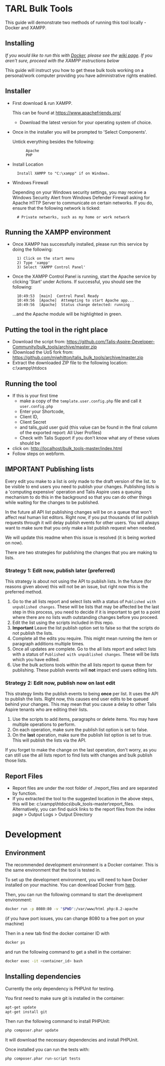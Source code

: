 # TARL Bulk Tools

This guide will demonstrate two methods of running this tool locally - Docker and XAMPP.

## Installing

*If you would like to run this with [Docker](https://www.docker.com/), please see the [wiki page](https://github.com/Talis-Aspire-Developer-Community/bulk_tools/wiki/Running-with-Docker).  If you aren't sure, proceed with the XAMPP instructions below*

This guide will instruct you how to get these bulk tools working on a personal/work computer providing you have administrative rights enabled.

## Installer

- First download & run XAMPP.

  This can be found at <https://www.apachefriends.org/>
  - Download the latest version for your operating system of choice.

- Once in the installer you will be prompted to 'Select Components'.

    Untick everything besides the following:

            Apache
            PHP

- Install Location

        Install XAMPP to "C:\xampp" if on Windows.

- Windows Firewall

    Depending on your Windows security settings, you may receive a Windows Security Alert from Windows Defender Firewall asking for Apache HTTP Server to communicate on certain networks. If you do, ensure that the following network is ticked:

        # Private networks, such as my home or work network

## Running the XAMPP environment

- Once XAMPP has successfully installed, please run this service by doing the following:

        1) Click on the start menu
        2) Type 'xampp'
        3) Select 'XAMPP Control Panel'

- Once the XAMPP Control Panel is running, start the Apache service by clicking 'Start' under Actions. If successful, you should see the following:

        10:49:53  [main]  Control Panel Ready
        10:49:56  [Apache]  Attempting to start Apache app...
        10:49:56  [Apache]  Status change detected: running

    ...and the Apache module will be highlighted in green.

## Putting the tool in the right place

- Download the script from: <https://github.com/Talis-Aspire-Developer-Community/bulk_tools/archive/master.zip>
- (Download the UoS fork from: https://github.com/mjwhitton/talis_bulk_tools/archive/master.zip
- Extract the downloaded ZIP file to the following location: c:\xampp\htdocs

## Running the tool

- If this is your first time
  - make a copy of the `template.user.config.php` file and call it `user.config.php`
  - Enter your Shortcode,
  - Client ID,
  - Client Secret
  - and talis_guid user guid (this value can be found in the final column of the exported report: All User Profiles)
  - Check with Talis Support if you don't know what any of these values should be
- click on: <http://localhost/bulk_tools-master/index.html>
- Follow steps on webform.

## __IMPORTANT__ Publishing lists

Every edit you make to a list is only made to the draft version of the list. to be visible to end users you need to publish your changes.
Publishing lists is a 'computing expensive' operation and Talis Aspire uses a queuing mechanism to do this in the background so that you can do other things while waiting for the changes to be published.

In the future all API list publishing changes will be on a queue that won't affect real human list editors. Right now, if you put thousands of list publish requests through it will delay publish events for other users. You will always want to make sure that you only make a list publish request when needed.

We will update this readme when this issue is resolved (it is being worked on now).

There are two strategies for publishing the changes that you are making to lists.

### Strategy 1: Edit now, publish later (preferred)

This strategy is about not using the API to publish lists. In the future (for reasons given above) this will not be an issue, but right now this is the preferred method.

1. Go to the all lists report and select lists with a status of `Published with unpublished changes`. These will be lists that may be affected be the last step in this process, you need to decide if it is important to get to a point where there are no lists wuth outstanding changes before you proceed.
2. Edit the list using the scripts included in this repo.
3. __Important__ Leave the list publish option set to false so that the scripts do not publish the lists.
4. Complete all the edits you require. This might mean running the item or paragraph additions multiple times.
5. Once all updates are complete. Go to the all lists report and select lists with a status of `Published with unpublished changes`. These will be lists which you have edited.
6. Use the bulk actions tools within the all lists report to queue them for publishing. These publish events will __not__ impact end users editing lists.

### Strategy 2: Edit now, publish now on last edit

This strategy limits the publish events to being __once__ per list. It uses the API to publish the lists. Right now, this causes end user edits to be queued behind your changes. This may mean that you cause a delay to other Talis Aspire tenants who are editing their lists.

1. Use the scripts to add items, paragraphs or delete items. You may have multiple operations to perform.
2. On each operation, make sure the publish list option is set to false.
3. On the __last__ operation, make sure the publish list option is set to true. This will publish the lists via the API.

If you forget to make the change on the last operation, don't worry, as you can still use the all lists report to find lists with changes and bulk publish those lists.

## Report Files

- Report files are under the root folder of ./report_files and are separated by function.
- If you extracted the tool to the suggested location in the above steps, this will be: c:\xampp\htdocs\bulk_tools-master\report_files\. Alternatively, you can find quick links to the report files from the index page > Output Logs > Output Directory

# Development

## Environment

The recommended development environment is a Docker container. This is the same environment that the tool is tested in.

To set up the development environment, you will need to have Docker installed on your machine. You can download Docker from [here](https://www.docker.com/products/docker-desktop).

Then, you can run the following command to start the development environment:

```bash
docker run -p 8080:80 -v "$PWD":/var/www/html php:8.2-apache
```
(if you have port issues, you can change 8080 to a free port on your machine)

Then in a new tab find the docker container ID with
        
```bash
docker ps
```

and run the following command to get a shell in the container:

```bash
docker exec -it <container_id> bash
```

## Installing dependencies

Currently the only dependency is PHPUnit for testing. 

You first need to make sure git is installed in the container:

```bash
apt-get update
apt-get install git
```

Then run the following command to install PHPUnit:

```bash
php composer.phar update
```

It will download the necessary dependencies and install PHPUnit.

Once installed you can run the tests with:

```bash
php composer.phar run-script tests
```

